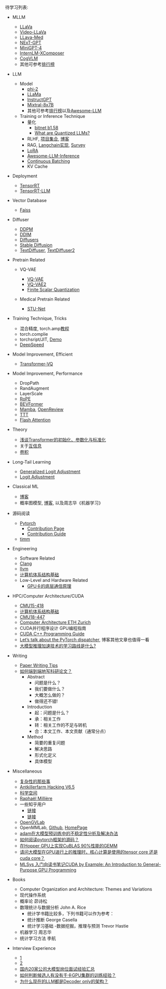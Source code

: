 待学习列表:
- MLLM
    - [LLaVa](https://github.com/haotian-liu/LLaVA)
    - [Video-LLaVa](https://github.com/PKU-YuanGroup/Video-LLaVA)
    - [LLava-Med](https://github.com/microsoft/LLaVA-Med)
    - [NExT-GPT](https://github.com/NExT-GPT/NExT-GPT)
    - [MiniGPT-4](https://github.com/Vision-CAIR/MiniGPT-4)
    - [InternLM-XComposer](https://github.com/InternLM/InternLM-XComposer)
    - [CogVLM](https://arxiv.org/abs/2311.03079)
    - 其他可参考[排行榜](https://huggingface.co/spaces/AILab-CVC/SEED-Bench_Leaderboard)

- LLM
    - Model
        - [phi-2](https://huggingface.co/microsoft/phi-2)
        - [LLaMa](https://github.com/facebookresearch/llama)
        - [InstructGPT](https://arxiv.org/pdf/2203.02155.pdf)
        - [Mixtral-8x7B](https://huggingface.co/mistralai/Mixtral-8x7B-Instruct-v0.1)
        - 其他可参考[排行榜](https://huggingface.co/spaces/HuggingFaceH4/open_llm_leaderboard)以及[Awesome-LLM](https://github.com/Hannibal046/Awesome-LLM)
    - Training or Inference Technique
        - 量化
            - [bitnet b1.58](https://arxiv.org/abs/2402.17764)
            - [What are Quantized LLMs?](https://www.tensorops.ai/post/what-are-quantized-llms)
        - RLHF, [项目集合](https://github.com/opendilab/awesome-RLHF), [博客](https://huggingface.co/blog/zh/rlhf)
        - RAG, [Langchain实现](https://python.langchain.com/docs/use_cases/question_answering/), [Survey](https://arxiv.org/abs/2312.10997)
        - [LoRA](https://arxiv.org/abs/2106.09685)
        - [Awesome-LLM-Inference](https://github.com/DefTruth/Awesome-LLM-Inference)
        - [Continuous Batching](https://zhuanlan.zhihu.com/p/676109470)
        - KV Cache

- Deployment
    - [TensorRT](https://github.com/NVIDIA/TensorRT)
    - [TensorRT-LLM](https://github.com/NVIDIA/TensorRT-LLM)

- Vector Database
    - [Faiss](https://github.com/facebookresearch/faiss)

- Diffuser
    - [DDPM](https://arxiv.org/abs/2006.11239)
    - [DDIM](https://arxiv.org/abs/2010.02502)
    - [Diffusers](https://github.com/huggingface/diffusers)
    - [Stable Diffusion](https://github.com/Stability-AI/stablediffusion)
    - [TextDiffuser](https://arxiv.org/abs/2305.10855), [TextDiffuser2](https://arxiv.org/abs/2311.16465)

- Pretrain Related
    - VQ-VAE
        - [VQ-VAE](https://arxiv.org/pdf/1711.00937.pdf)
        - [VQ-VAE2](https://arxiv.org/pdf/1906.00446.pdf)
        - [Finite Scalar Quantization](https://arxiv.org/abs/2309.15505)

    - Medical Pretrain Related
        - [STU-Net](https://github.com/uni-medical/STU-Net)

- Training Technique, Tricks
    - 混合精度, torch.amp[教程](https://pytorch.org/docs/stable/notes/amp_examples.html)
    - torch.complie
    - torchsript/JIT, [Demo](https://github.com/louis-she/torchscript-demos)
    - [DeepSpeed](https://github.com/microsoft/DeepSpeed)

- Model Improvement, Efficient
    - [Transformer-VQ](https://spaces.ac.cn/archives/9844)

- Model Improvement, Performance
    - DropPath
    - RandAugment
    - LayerScale
    - [RoPE](https://www.zhihu.com/tardis/zm/art/647109286?source_id=1003)
    - [BEVFormer](https://arxiv.org/abs/2203.17270)
    - [Mamba](https://arxiv.org/abs/2312.00752), [OpenReview](https://openreview.net/forum?id=AL1fq05o7H)
    - [TTT](https://arxiv.org/pdf/2407.04620)
    - [Flash Attention](https://arxiv.org/abs/2205.14135)

- Theory
    - [浅谈Transformer的初始化、参数化与标准化](https://spaces.ac.cn/archives/8620)
    - 关于[互信息](https://zh.wikipedia.org/wiki/%E4%BA%92%E4%BF%A1%E6%81%AF)
    - [卷积](https://zh.wikipedia.org/wiki/%E5%8D%B7%E7%A7%AF)

- Long-Tail Learning
    - [Generalized Logit Adjustment](https://zhuanlan.zhihu.com/p/548735583)
    - [Logit Adjustment](https://arxiv.org/pdf/2007.07314.pdf)

- Classical ML
    - [博客](https://www.zhihu.com/people/xu-tao-83-44-34/posts)
    - 概率图模型, [博客](https://longaspire.github.io/blog/%E6%A6%82%E7%8E%87%E5%9B%BE%E6%A8%A1%E5%9E%8B%E6%80%BB%E8%A7%88/), 以及周志华《机器学习》

- 源码阅读
    - [Pytorch](https://github.com/pytorch/pytorch?tab=readme-ov-file)
        - [Contribution Page](https://github.com/pytorch/pytorch/blob/main/CONTRIBUTING.md)
        - [Contribution Guide](https://github.com/pytorch/pytorch/wiki/The-Ultimate-Guide-to-PyTorch-Contributions)
    - [timm](https://github.com/huggingface/pytorch-image-models)

- Engineering
    - Software Related
    - [Clang](https://clang.llvm.org/docs/UsersManual.html)
    - [llvm](https://llvm.org/docs/)
    - [计算机体系结构基础](https://foxsen.github.io/archbase/)
    - Low-Level and Hardware Related
        - [GPU卡的底层通信原理](https://www.jianshu.com/p/e40059d5c832)

- HPC/Computer Architecture/CUDA
    - [CMU15-418](https://www.bilibili.com/video/BV1qT411g7n9/?spm_id_from=333.337.search-card.all.click&vd_source=48595d95206943f17002312e5fdd961f)
    - [计算机体系结构基础](https://foxsen.github.io/archbase/index.html)
    - [CMU18-447](https://www.bilibili.com/video/BV1PT4y1M7gM/?spm_id_from=333.999.0.0&vd_source=48595d95206943f17002312e5fdd961f)
    - [Computer Architecture ETH Zurich](https://www.bilibili.com/video/BV1Vf4y1i7YG/?spm_id_from=333.999.0.0&vd_source=48595d95206943f17002312e5fdd961f)
    - CUDA并行程序设计 GPU编程指南
    - [CUDA C++ Programming Guide](https://docs.nvidia.com/cuda/cuda-c-programming-guide/index.html)
    - [Let’s talk about the PyTorch dispatcher](http://blog.ezyang.com/2020/09/lets-talk-about-the-pytorch-dispatcher/), 博客其他文章也值得一看
    - [大模型推理加速技术的学习路线是什么?](https://www.zhihu.com/question/591646269/answer/3539346609)
- Writing
    - [Paper Writing Tips](https://github.com/MLNLP-World/Paper-Writing-Tips)
    - [如何端到端地写科研论文？](http://www.cips-cl.org/static/CCL2018/downloads/stuPPT/qiuxp.pdf)
        - Abstract
            - 问题是什么？
            - 我们要做什么？
            - 大概怎么做的？
            - 做得还不错!
        - Introduction
            - 起：问题是什么？
            - 承：相关工作
            - 转：相关工作的不足与转机
            - 合：本文工作、本文贡献（通常分点）
        - Method
            - 简要的重复问题
            - 解决思路
            - 形式化定义
            - 具体模型

- Miscellaneous
    - [复杂性的那些事](https://www.zhihu.com/column/c_1389404662173315072)
    - [Antkillerfarm Hacking V6.5](https://antkillerfarm.github.io/)
    - [科学空间](https://spaces.ac.cn/)
    - [Raphaël Millière](https://raphaelmilliere.com/)
    - 一些知乎用户
        - [链接](https://www.zhihu.com/people/xia-jing-jing-57/)
        - [链接](https://www.zhihu.com/people/liu-dong-13)
    - [OpenGVLab](https://github.com/OpenGVLab)
    - OpenMMLab, [Github](https://github.com/open-mmlab), [HomePage](https://openmmlab.com/)
    - [adam在大模型预训练中的不稳定性分析及解决办法](https://zhuanlan.zhihu.com/p/675421518)
    - [如何阅读pytorch框架的源码？](https://www.zhihu.com/question/328463675)
    - [在Hopper GPU上实现CuBLAS 90%性能的GEMM](https://zhuanlan.zhihu.com/p/695589046)
    - [请问大模型在GPU进行上的推理时，核心计算是使用的tensor core 还是cuda core？](https://www.zhihu.com/question/636533414/answer/3345355574)
    - [MLSys 入门向读书笔记CUDA by Example: An Introduction to General-Purpose GPU Programming](https://zhuanlan.zhihu.com/p/709427098)

- Books
    - Computer Organization and Architecture: Themes and Variations
    - 现代操作系统
    - 概率论 茆诗松
    - 数理统计与数据分析 John A. Rice
        - 统计学书籍比较多，下列书籍可以作为参考：
        - 统计推断 George Casella
        - 统计学习基础 -数据挖掘，推理与预测 Trevor Hastie
    - 机器学习 周志华
    - 统计学习方法 李航

- Interview Experience
    - [1](https://www.zhihu.com/question/426238388/answer/2937544836)
    - [2](https://zhuanlan.zhihu.com/p/690474151)
    - [国内20家公司大模型岗位面试经验汇总](https://zhuanlan.zhihu.com/p/690801254)
    - [如何判断候选人有没有千卡GPU集群的训练经验？](https://www.zhihu.com/question/650979052)
    - [为什么现在的LLM都是Decoder only的架构？](https://www.zhihu.com/question/588325646)
